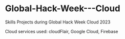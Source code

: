# Global-Hack-Week---Cloud

Skills Projects during Global Hack Week Cloud 2023

Cloud services used: cloudFlair, Google Cloud, Firebase
